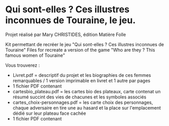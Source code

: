 # Qui sont-elles ? Ces illustres inconnues de Touraine, le jeu. 
Projet réalisé par Mary CHRISTIDES, édition Matière Folle

Kit permettant de recréer le jeu "Qui sont-elles ? Ces illustres inconnues de Touraine"
Files for recreate a version of the game "Who are they ? This famous women of Touraine" 

Vous trouverez :
- Livret.pdf = descriptif du projet et les biographies de ces femmes remarquables / 1 version imprimable en livret et 1 autre par pages
- 1 fichier PDF contenant 
- cartesbio_plateau.pdf = les cartes bio des plateaux, carte contenat un résumé succint des vies de chacunes et les symboles associés
- cartes_choix-personnages.pdf = les carte choix des personnages, chaque adversaire en tire une au hasard et la place sur l'emplacement dédié sur leur plateau face cachée
- 1 fichier PDF contenant 
